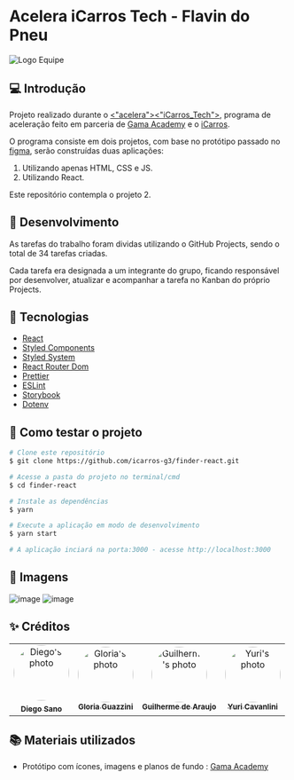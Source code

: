 # Acelera iCarros Tech - Flavin do Pneu

![Logo Equipe](https://user-images.githubusercontent.com/45228799/177657093-3a8432c5-8ef6-4467-b3f8-c10ded0eebb2.png)

## :computer: Introdução

Projeto realizado durante o [<"acelera"><"iCarros_Tech">](https://aceleraicarrostech.corporate.gama.academy/), programa de aceleração feito em parceria de [Gama Academy](https://www.gama.academy/) e o [iCarros](https://www.icarros.com.br/principal/index.jsp).

O programa consiste em dois projetos, com base no protótipo passado no [figma](https://www.figma.com/file/FnTOK15dbxgyBC2JqTMEpy/E-carros?node-id=2121%3A2407), serão construídas duas aplicações:

1. Utilizando apenas HTML, CSS e JS.
2. Utilizando React.

Este repositório contempla o projeto 2.

## :hammer: Desenvolvimento

As tarefas do trabalho foram dividas utilizando o GitHub Projects, sendo o total de 34 tarefas criadas.

Cada tarefa era designada a um integrante do grupo, ficando responsável por desenvolver, atualizar e acompanhar a tarefa no Kanban do próprio Projects.

## :wrench: Tecnologias

- [React](https://pt-br.reactjs.org/)
- [Styled Components](https://styled-components.com/)
- [Styled System](https://styled-system.com/)
- [React Router Dom](https://reactrouter.com/)
- [Prettier](https://prettier.io/)
- [ESLint](https://eslint.org/)
- [Storybook](https://storybook.js.org/)
- [Dotenv](https://www.npmjs.com/package/dotenv)

## :rocket: Como testar o projeto

```bash
# Clone este repositório
$ git clone https://github.com/icarros-g3/finder-react.git

# Acesse a pasta do projeto no terminal/cmd
$ cd finder-react

# Instale as dependências
$ yarn

# Execute a aplicação em modo de desenvolvimento
$ yarn start

# A aplicação inciará na porta:3000 - acesse http://localhost:3000
```

## :art: Imagens
![image](https://user-images.githubusercontent.com/45228799/177656795-4a67c6d1-003c-450f-b66a-7610f129aa2f.png)
![image](https://user-images.githubusercontent.com/45228799/177656964-e4c2522b-f350-47c2-b8e5-9c692051439c.png)

## :sparkles: Créditos
<table>
  <tr>
    <td align="center"><a href="https://github.com/diegosano"><img style="border-radius: 50%;" src="https://github.com/diegosano.png" width="100px;" alt=" Diego's photo"/><sub><br /><b>Diego Sano</b></sub></a></td>
    <td align="center"><a href="https://github.com/gloriaporte"><img style="border-radius: 50%;" src="https://github.com/gloriaporte.png" width="100px;" alt="Gloria's photo"/><br /><sub><b>Gloria Guazzini</b></sub></a></td>
    <td align="center"><a href="https://github.com/guilhermag"><img style="border-radius: 50%;" src="https://github.com/guilhermag.png" width="100px;" alt="Guilherme's photo"/><br /><sub><b>Guilherme de Araujo</b></sub></a></td>
    <td align="center"><a href="https://github.com/yuricavalini"><img style="border-radius: 50%;" src="https://github.com/yuricavalini.png" width="100px;" alt="Yuri's photo"/><br /><sub><b>Yuri Cavanlini</b></sub></a></td>
  </tr>
</table>

## :books: Materiais utilizados

- Protótipo com ícones, imagens e planos de fundo : [Gama Academy](https://www.gama.academy/)
